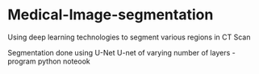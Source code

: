 # Medical-Image-segmentation
Using deep learning technologies to segment various regions in CT Scan

Segmentation done using U-Net
U-net of varying number of layers - program python noteook
